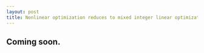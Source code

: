 ```yaml
---
layout: post
title: Nonlinear optimization reduces to mixed integer linear optimization. Or does it?
---
```


## **Coming soon.**

